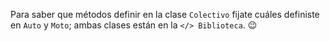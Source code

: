 Para saber que métodos definir en la clase `Colectivo` fijate cuáles definiste en `Auto` y `Moto`; ambas clases están en la `</> Biblioteca`. :wink: 